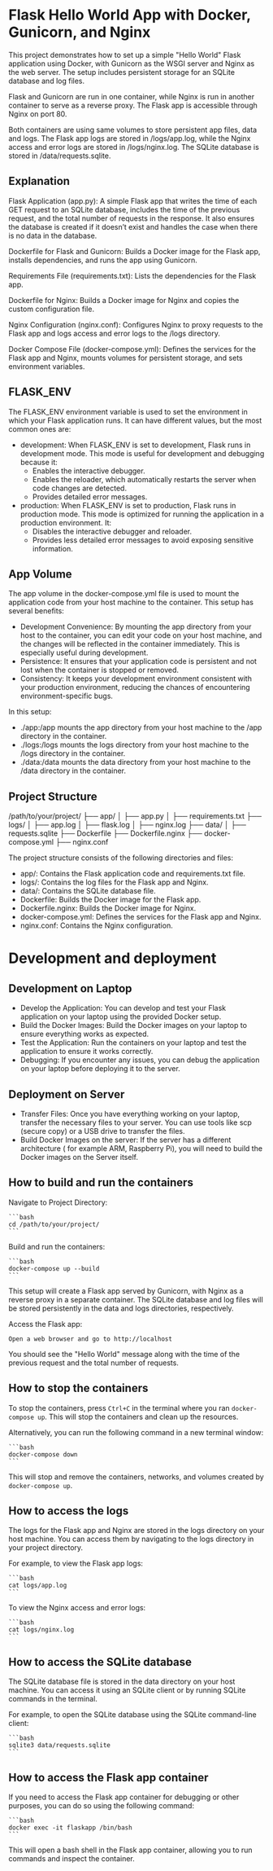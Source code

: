 # Flask Hello World App with Docker, Gunicorn, and Nginx

This project demonstrates how to set up a simple "Hello World" Flask application using Docker, with Gunicorn as the WSGI server and Nginx as the web server. The setup includes persistent storage for an SQLite database and log files.

Flask and Gunicorn are run in one container, while Nginx is run in another container to serve as a reverse proxy. The Flask app is accessible through Nginx on port 80.

Both containers are using same volumes to store persistent app files, data and logs. The Flask app logs are stored in /logs/app.log, while the Nginx access and error logs are stored in /logs/nginx.log. The SQLite database is stored in /data/requests.sqlite.

## Explanation

Flask Application (app.py): A simple Flask app that writes the time of each GET request to an SQLite database, includes the time of the previous request, and the total number of requests in the response. It also ensures the database is created if it doesn’t exist and handles the case when there is no data in the database.

Dockerfile for Flask and Gunicorn: Builds a Docker image for the Flask app, installs dependencies, and runs the app using Gunicorn.

Requirements File (requirements.txt): Lists the dependencies for the Flask app.

Dockerfile for Nginx: Builds a Docker image for Nginx and copies the custom configuration file.

Nginx Configuration (nginx.conf): Configures Nginx to proxy requests to the Flask app and logs access and error logs to the /logs directory.

Docker Compose File (docker-compose.yml): Defines the services for the Flask app and Nginx, mounts volumes for persistent storage, and sets environment variables.

## FLASK_ENV

The FLASK_ENV environment variable is used to set the environment in which your Flask application runs. It can have different values, but the most common ones are:

- development: When FLASK_ENV is set to development, Flask runs in development mode. This mode is useful for development and debugging because it:
    - Enables the interactive debugger.
    - Enables the reloader, which automatically restarts the server when code changes are detected.
    - Provides detailed error messages.
 - production: When FLASK_ENV is set to production, Flask runs in production mode. This mode is optimized for running the application in a production environment. It:
    - Disables the interactive debugger and reloader.
    - Provides less detailed error messages to avoid exposing sensitive information.

## App Volume

The app volume in the docker-compose.yml file is used to mount the application code from your host machine to the container. This setup has several benefits:

 - Development Convenience: By mounting the app directory from your host to the container, you can edit your code on your host machine, and the changes will be reflected in the container immediately. This is especially useful during development.
 - Persistence: It ensures that your application code is persistent and not lost when the container is stopped or removed.
 - Consistency: It keeps your development environment consistent with your production environment, reducing the chances of encountering environment-specific bugs.

In this setup:

 - ./app:/app mounts the app directory from your host machine to the /app directory in the container.
 - ./logs:/logs mounts the logs directory from your host machine to the /logs directory in the container.
 - ./data:/data mounts the data directory from your host machine to the /data directory in the container.

## Project Structure

/path/to/your/project/
├── app/
│   ├── app.py
│   ├── requirements.txt
├── logs/
│   ├── app.log
│   ├── flask.log
│   ├── nginx.log
├── data/
│   ├── requests.sqlite
├── Dockerfile
├── Dockerfile.nginx
├── docker-compose.yml
├── nginx.conf

The project structure consists of the following directories and files:

 - app/: Contains the Flask application code and requirements.txt file.
 - logs/: Contains the log files for the Flask app and Nginx.
 - data/: Contains the SQLite database file.
 - Dockerfile: Builds the Docker image for the Flask app.
 - Dockerfile.nginx: Builds the Docker image for Nginx.
 - docker-compose.yml: Defines the services for the Flask app and Nginx.
 - nginx.conf: Contains the Nginx configuration.

# Development and deployment

## Development on Laptop
 - Develop the Application: You can develop and test your Flask application on your laptop using the provided Docker setup.
 - Build the Docker Images: Build the Docker images on your laptop to ensure everything works as expected.
 - Test the Application: Run the containers on your laptop and test the application to ensure it works correctly.
 - Debugging: If you encounter any issues, you can debug the application on your laptop before deploying it to the server.

## Deployment on Server
 - Transfer Files: Once you have everything working on your laptop, transfer the necessary files to your server. You can use tools like scp (secure copy) or a USB drive to transfer the files.
 - Build Docker Images on the server: If the server has a different architecture ( for example ARM, Raspberry Pi), you will need to build the Docker images on the Server itself.

## How to build and run the containers

Navigate to Project Directory:

    ```bash
    cd /path/to/your/project/
    ```

Build and run the containers:
    
    ```bash
    docker-compose up --build
    ```

This setup will create a Flask app served by Gunicorn, with Nginx as a reverse proxy in a separate container. The SQLite database and log files will be stored persistently in the data and logs directories, respectively.

Access the Flask app:

    Open a web browser and go to http://localhost

You should see the "Hello World" message along with the time of the previous request and the total number of requests.

## How to stop the containers

To stop the containers, press `Ctrl+C` in the terminal where you ran `docker-compose up`. This will stop the containers and clean up the resources.

Alternatively, you can run the following command in a new terminal window:

    ```bash
    docker-compose down
    ```

This will stop and remove the containers, networks, and volumes created by `docker-compose up`.

## How to access the logs

The logs for the Flask app and Nginx are stored in the logs directory on your host machine. You can access them by navigating to the logs directory in your project directory.

For example, to view the Flask app logs:

    ```bash
    cat logs/app.log
    ```

To view the Nginx access and error logs:

    ```bash
    cat logs/nginx.log
    ```

## How to access the SQLite database

The SQLite database file is stored in the data directory on your host machine. You can access it using an SQLite client or by running SQLite commands in the terminal.

For example, to open the SQLite database using the SQLite command-line client:

    ```bash
    sqlite3 data/requests.sqlite
    ```

## How to access the Flask app container

If you need to access the Flask app container for debugging or other purposes, you can do so using the following command:

    ```bash
    docker exec -it flaskapp /bin/bash
    ```

This will open a bash shell in the Flask app container, allowing you to run commands and inspect the container.

